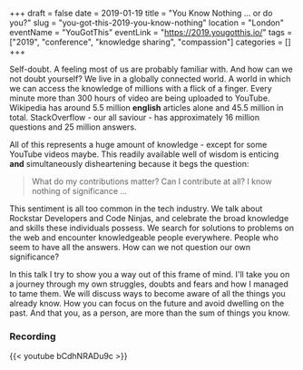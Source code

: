 +++
draft = false
date = 2019-01-19
title = "You Know Nothing ... or do you?"
slug = "you-got-this-2019-you-know-nothing"
location = "London"
eventName = "YouGotThis"
eventLink = "https://2019.yougotthis.io/"
tags = ["2019", "conference", "knowledge sharing", "compassion"]
categories = []
+++

Self-doubt. A feeling most of us are probably familiar with. And how can we not doubt yourself? We live in a globally connected world. A world in which we can access the knowledge of millions with a flick of a finger. Every minute more than 300 hours of video are being uploaded to YouTube. Wikipedia has around 5.5 million **english** articles alone and 45.5 million in total. StackOverflow - our all saviour - has approximately 16 million questions and 25 million answers.

All of this represents a huge amount of knowledge - except for some YouTube videos maybe. This readily available well of wisdom is enticing **and** simultaneously disheartening because it begs the question:

> What do my contributions matter? Can I contribute at all? I know nothing of significance ...

This sentiment is all too common in the tech industry. We talk about Rockstar Developers and Code Ninjas, and celebrate the broad knowledge and skills these individuals possess. We search for solutions to problems on the web and encounter knowledgeable people everywhere. People who seem to have all the answers. How can we not question our own significance?

In this talk I try to show you a way out of this frame of mind. I'll take you on a journey through my own struggles, doubts and fears and how I managed to tame them. We will discuss ways to become aware of all the things you already know. How you can focus on the future and avoid dwelling on the past. And that you, as a person, are more than the sum of things you know.

### Recording

{{< youtube bCdhNRADu9c >}}